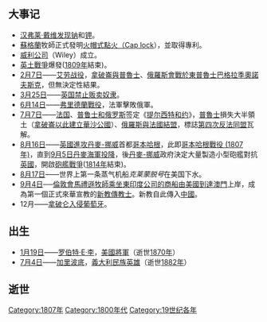## 大事记

  - [汉弗莱·戴维发现](../Page/汉弗里·戴维.md "wikilink")[钠](../Page/钠.md "wikilink")和[钾](../Page/钾.md "wikilink")。
  - [蘇格蘭](../Page/蘇格蘭.md "wikilink")牧師正式發明[火帽式點火（Cap lock](https://zh.wikipedia.org/wiki/雷管槍 "wikilink")），並取得專利。
  - [威利公司](https://zh.wikipedia.org/wiki/威利公司 "wikilink")（Wiley）成立。
  - [英土戰爭](../Page/英土戰爭.md "wikilink")爆發([1809年](../Page/1809年.md "wikilink")結束)。
  - [2月7日](../Page/2月7日.md "wikilink")——[艾劳战役](../Page/埃劳战役.md "wikilink")，[拿破崙與](https://zh.wikipedia.org/wiki/拿破崙 "wikilink")[普魯士](../Page/普魯士.md "wikilink")、[俄羅斯會戰於](https://zh.wikipedia.org/wiki/俄羅斯 "wikilink")[東普魯士](../Page/東普魯士.md "wikilink")[巴格拉季奧諾夫斯克](https://zh.wikipedia.org/wiki/巴格拉季奧諾夫斯克 "wikilink")，但無決定性結果。
  - [3月25日](../Page/3月25日.md "wikilink")——[英国禁止贩卖](https://zh.wikipedia.org/wiki/英国 "wikilink")[奴隶](../Page/奴隶制度.md "wikilink")。
  - [6月14日](../Page/6月14日.md "wikilink")——[弗里德蘭戰役](../Page/弗里德蘭戰役.md "wikilink")，法軍擊敗俄軍。
  - [7月7日](https://zh.wikipedia.org/wiki/7月7日 "wikilink")——[法国](https://zh.wikipedia.org/wiki/法国 "wikilink")、[普鲁士和](../Page/普魯士.md "wikilink")[俄罗斯](../Page/俄罗斯.md "wikilink")签定《[提尔西特和约](https://zh.wikipedia.org/wiki/提尔西特和约 "wikilink")》，[普魯士](../Page/普魯士.md "wikilink")損失大半領土（[拿破崙以此建立](https://zh.wikipedia.org/wiki/拿破崙 "wikilink")[華沙公國](../Page/華沙公國.md "wikilink")）、[俄羅斯與](https://zh.wikipedia.org/wiki/俄羅斯 "wikilink")[法國結盟](https://zh.wikipedia.org/wiki/法國 "wikilink")，標誌[第四次反法同盟](../Page/第四次反法同盟.md "wikilink")瓦解。
  - [8月16日](../Page/8月16日.md "wikilink")——[英國進攻](https://zh.wikipedia.org/wiki/英國 "wikilink")[丹麥-挪威](../Page/丹麥-挪威.md "wikilink")首都[哥本哈根](https://zh.wikipedia.org/wiki/哥本哈根 "wikilink")，此即[哥本哈根戰役 (1807年)](../Page/哥本哈根戰役_\(1807年\).md "wikilink")，直到[9月5日](../Page/9月5日.md "wikilink")[丹麥海軍投降](https://zh.wikipedia.org/wiki/丹麥 "wikilink")，後[丹麥-挪威](../Page/丹麥-挪威.md "wikilink")政府決定大量製造小型砲艦對抗[英國](https://zh.wikipedia.org/wiki/英國 "wikilink")，開啟[砲艦戰爭](../Page/砲艦戰爭.md "wikilink")([1814年](../Page/1814年.md "wikilink")結束)。
  - [8月17日](../Page/8月17日.md "wikilink")——世界上第一条蒸气机船*克莱蒙脱号*在美国下水。
  - [9月4日](../Page/9月4日.md "wikilink")──[倫敦會](https://zh.wikipedia.org/wiki/倫敦會 "wikilink")[馬禮遜牧師乘坐](../Page/马礼逊.md "wikilink")[東印度公司的商船由](https://zh.wikipedia.org/wiki/東印度公司 "wikilink")[美國到達](https://zh.wikipedia.org/wiki/美國 "wikilink")[澳門](../Page/澳門.md "wikilink")上岸，成為第一個正式來華宣教的[新教](../Page/新教.md "wikilink")[傳教士](../Page/传教士.md "wikilink")。新教自此傳入[中國](https://zh.wikipedia.org/wiki/中国 "wikilink")。
  - 12月——[拿破仑入侵](https://zh.wikipedia.org/wiki/拿破仑·波拿巴 "wikilink")[葡萄牙](../Page/葡萄牙.md "wikilink")。

## 出生

  - [1月19日](../Page/1月19日.md "wikilink")——[罗伯特·E·李](https://zh.wikipedia.org/wiki/罗伯特·E·李 "wikilink")，[美國](https://zh.wikipedia.org/wiki/美國 "wikilink")[將軍](https://zh.wikipedia.org/wiki/將軍 "wikilink")（逝世[1870年](https://zh.wikipedia.org/wiki/1870年 "wikilink")）
  - [7月4日](../Page/7月4日.md "wikilink")——[加里波底](https://zh.wikipedia.org/wiki/加里波底 "wikilink")，[義大利民族英雄](https://zh.wikipedia.org/wiki/義大利 "wikilink")（逝世[1882年](../Page/1882年.md "wikilink")）

## 逝世

[Category:1807年](https://zh.wikipedia.org/wiki/Category:1807年 "wikilink") [Category:1800年代](https://zh.wikipedia.org/wiki/Category:1800年代 "wikilink") [Category:19世纪各年](https://zh.wikipedia.org/wiki/Category:19世纪各年 "wikilink")